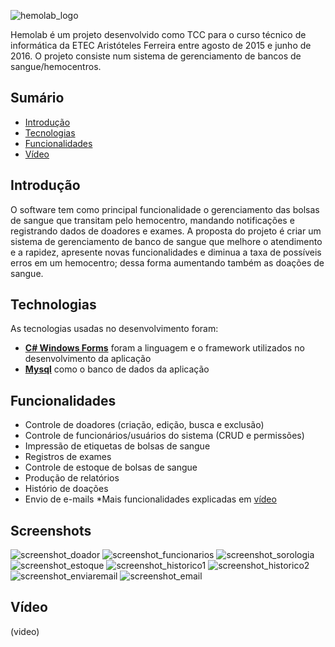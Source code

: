 ![hemolab_logo](https://github.com/liammaricato/Hemolab/blob/master/readme_images/hemolab_logo.jpg)

Hemolab é um projeto desenvolvido como TCC para o curso técnico de informática da ETEC Aristóteles Ferreira entre agosto de 2015 e junho de 2016. O projeto consiste num sistema de gerenciamento de bancos de sangue/hemocentros. 

## Sumário
- [Introdução](#introdução)
- [Tecnologias](#tecnologias)
- [Funcionalidades](#funcionalidades)
- [Vídeo](#vídeo)


## Introdução
O software tem como principal funcionalidade o gerenciamento das bolsas de sangue que transitam pelo hemocentro, mandando notificações e registrando dados de doadores e exames. A proposta do projeto é criar um sistema de gerenciamento de banco de sangue que melhore o atendimento e a rapidez, apresente novas funcionalidades e diminua a taxa de possíveis erros em um hemocentro; dessa forma aumentando também as doações de sangue.
 
## Technologias
As tecnologias usadas no desenvolvimento foram:
- **[C# Windows Forms](https://docs.microsoft.com/en-us/dotnet/framework/winforms/)** foram a linguagem e o framework utilizados no desenvolvimento da aplicação
- **[Mysql](https://www.mysql.com)** como o banco de dados da aplicação

## Funcionalidades
- Controle de doadores (criação, edição, busca e exclusão)
- Controle de funcionários/usuários do sistema (CRUD e permissões)
- Impressão de etiquetas de bolsas de sangue
- Registros de exames
- Controle de estoque de bolsas de sangue
- Produção de relatórios
- Histório de doações
- Envio de e-mails
*Mais funcionalidades explicadas em [vídeo](#vídeo)

## Screenshots
![screenshot_doador](https://github.com/liammaricato/Hemolab/blob/master/readme_images/screenshot_doador.png)
![screenshot_funcionarios](https://github.com/liammaricato/Hemolab/blob/master/readme_images/screenshot_funcionarios.png)
![screenshot_sorologia](https://github.com/liammaricato/Hemolab/blob/master/readme_images/screenshot_sorologia.png)
![screenshot_estoque](https://github.com/liammaricato/Hemolab/blob/master/readme_images/screenshot_estoque.png)
![screenshot_historico1](https://github.com/liammaricato/Hemolab/blob/master/readme_images/screenshot_historico1.png)
![screenshot_historico2](https://github.com/liammaricato/Hemolab/blob/master/readme_images/screenshot_historico2.png)
![screenshot_enviaremail](https://github.com/liammaricato/Hemolab/blob/master/readme_images/screenshot_enviaremail.png)
![screenshot_email](https://github.com/liammaricato/Hemolab/blob/master/readme_images/screenshot_email.png)

## Vídeo
(video)
